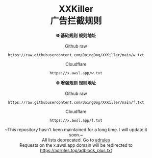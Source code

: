 <h1 align="center">XXKiller<br>广告拦截规则</h1>
<div align="center">

<strong>🌐 基础规则 规则地址</strong><br/><br/>
Github raw
```
https://raw.githubusercontent.com/DoingDog/XXKiller/main/w.txt
```
Cloudflare   
```
https://x.awsl.app/w.txt
```

<strong>🌐 增强规则 规则地址</strong><br/><br/>
Github raw
```
https://raw.githubusercontent.com/DoingDog/XXKiller/main/f.txt
```
Cloudflare   
```
https://x.awsl.app/f.txt
```
~This repository hasn't been maintained for a long time. I will update it soon.~<br>
All lists deprecated. Go to [adrules](https://github.com/Cats-Team/AdRules)<br>
Requests on the x.awsl.app domain will be redirected to https://adrules.top/adblock_plus.txt
